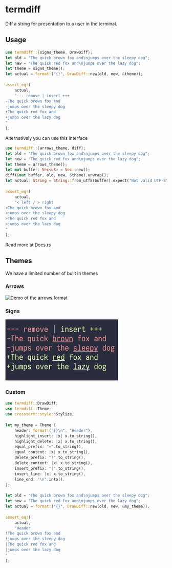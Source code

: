 # termdiff

Diff a string for presentation to a user in the terminal.

## Usage

``` rust
use termdiff::{signs_theme, DrawDiff};
let old = "The quick brown fox and\njumps over the sleepy dog";
let new = "The quick red fox and\njumps over the lazy dog";
let theme = signs_theme();
let actual = format!("{}", DrawDiff::new(old, new, &theme));

assert_eq!(
    actual,
    "--- remove | insert +++
-The quick brown fox and
-jumps over the sleepy dog
+The quick red fox and
+jumps over the lazy dog
"
);
```

Alternatively you can use this interface

``` rust
use termdiff::{arrows_theme, diff};
let old = "The quick brown fox and\njumps over the sleepy dog";
let new = "The quick red fox and\njumps over the lazy dog";
let theme = arrows_theme();
let mut buffer: Vec<u8> = Vec::new();
diff(&mut buffer, old, new, &theme).unwrap();
let actual: String = String::from_utf8(buffer).expect("Not valid UTF-8");

assert_eq!(
    actual,
    "< left / > right
<The quick brown fox and
<jumps over the sleepy dog
>The quick red fox and
>jumps over the lazy dog
"
);
```

Read more at [Docs.rs](https://docs.rs/termdiff/)

## Themes

We have a limited number of built in themes

### Arrows

![Demo of the arrows
format](./demo_arrows.png "Demo of the arrows format")

### Signs

![Demo of the signs format](./demo_signs.png "Demo of the signs format")

### Custom

``` rust
use termdiff::DrawDiff;
use termdiff::Theme;
use crossterm::style::Stylize;

let my_theme = Theme {
    header: format!("{}\n", "Header"),
    highlight_insert: |x| x.to_string(),
    highlight_delete: |x| x.to_string(),
    equal_prefix: "=".to_string(),
    equal_content: |x| x.to_string(),
    delete_prefix: "!".to_string(),
    delete_content: |x| x.to_string(),
    insert_prefix: "|".to_string(),
    insert_line: |x| x.to_string(),
    line_end: "\n".into(),
};

let old = "The quick brown fox and\njumps over the sleepy dog";
let new = "The quick red fox and\njumps over the lazy dog";
let actual = format!("{}", DrawDiff::new(old, new, &my_theme));

assert_eq!(
    actual,
    "Header
!The quick brown fox and
!jumps over the sleepy dog
|The quick red fox and
|jumps over the lazy dog
"
);
```
